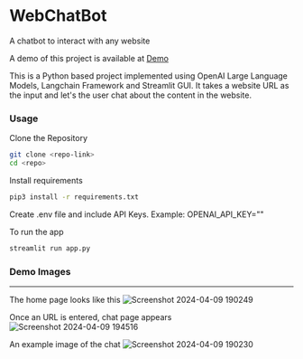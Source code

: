 # WebChatBot
A chatbot to interact with any website

A demo of this project is available at [Demo](https://youtu.be/iEi5dBLlGJs)

This is a Python based project implemented using OpenAI Large Language Models, Langchain Framework and Streamlit GUI. It takes a website URL as the input and let's the user chat about the content in the website.

### Usage

Clone the Repository

```bash
git clone <repo-link>
cd <repo>
```

Install requirements
```bash
pip3 install -r requirements.txt
```

Create .env file and include API Keys. Example: OPENAI_API_KEY="<api-key>"

To run the app
```bash
streamlit run app.py
```

### Demo Images
---
The home page looks like this
![Screenshot 2024-04-09 190249](https://github.com/bhavanap12/WebChatBot/assets/23119773/745f35e7-347b-421b-9ab3-c2b338603da5)




Once an URL is entered, chat page appears
![Screenshot 2024-04-09 194516](https://github.com/bhavanap12/WebChatBot/assets/23119773/d4133ba1-313e-44ab-b3be-2971ed35d8bf)





An example image of the chat
![Screenshot 2024-04-09 190230](https://github.com/bhavanap12/WebChatBot/assets/23119773/bf621c59-4399-42b5-9254-3a69c16af3fb)

